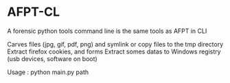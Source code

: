 AFPT-CL
======

A forensic python tools command line is the same tools as AFPT in CLI


Carves files (jpg, gif, pdf, png) and symlink or copy files to the tmp directory
Extract firefox cookies, and forms
Extract somes datas to Windows registry (usb devices, software on boot)



Usage : python main.py path
